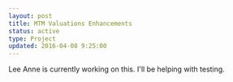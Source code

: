 ```yaml
---
layout: post
title: MTM Valuations Enhancements
status: active
type: Project
updated: 2016-04-08 9:25:00
---
```


Lee Anne is currently working on this.  I'll be helping with testing.